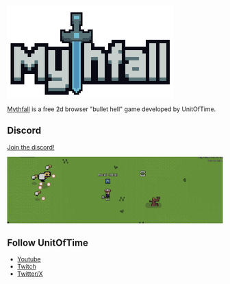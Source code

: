[![Body frame](./images/logo.png)](https://mythfall.com)

[Mythfall](https://mythfall.com) is a free 2d browser "bullet hell" game developed by UnitOfTime.


## Discord
[Join the discord!](discord.gg/63YeahMKfJ)

![Mythfall image](./images/mythfall.png)


## Follow UnitOfTime
- [Youtube](https://www.youtube.com/channel/UCrcOrUcsMYRMqTfAy-IG0rg)
- [Twitch](https://twitch.tv/unitoftime)
- [Twitter/X](https://twitter.com/UnitOfTime)
